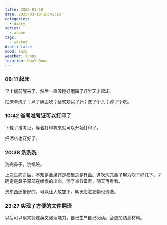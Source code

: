 ```yaml
---
title: 2025-03-10
date: 2025-03-10T10:41:10
categories:
  - diary
series:
  - alone
tags:
  - wasted
draft: false
mood: lazy
weather: sunny
location: HuaYuDong
---
```



### 08:11 起床

早上提前醒来了，然后一直没睡好磨蹭了好半天才起床。

把床单洗了；煮了碗面吃；给欢欢买了药；洗了个头；蹲了个坑。

### 10:42 省考准考证可以打印了

下载了准考证，等着打印机来就可以开始打印了。

把酒店也订好了。

### 20:38 洗洗洗

洗完鼻子，洗锅碗。

上次生病之后，不知是鼻涕还是痰里总是有血。这次洗完鼻子用力吹了好几下，才确定是鼻子深部在缓慢的出血，涂了点红霉素，明天再看看。

洗东西还挺好的，可以让人放空下。明天把脏衣物也洗洗。

### 23:27 实现了方便的文件翻译

以后可以用来锻炼英文阅读能力，自己生产自己阅读。会更加熟悉材料。
